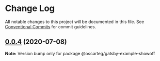 # Change Log

All notable changes to this project will be documented in this file.
See [Conventional Commits](https://conventionalcommits.org) for commit guidelines.

## [0.0.4](https://github.com/gatsbyjs/gatsby-starter-default/compare/@oscarteg/gatsby-example-showoff@0.0.3...@oscarteg/gatsby-example-showoff@0.0.4) (2020-07-08)

**Note:** Version bump only for package @oscarteg/gatsby-example-showoff

